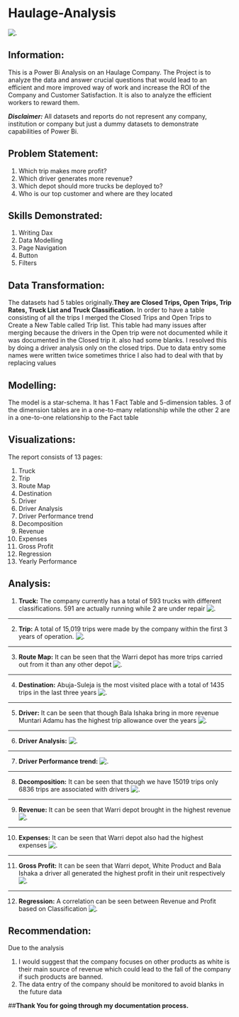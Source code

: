 # Haulage-Analysis
![.](Haulage.jpg)

## Information: 
This is a Power Bi Analysis on an Haulage Company. The Project is to analyze the data and answer crucial questions that would lead to an efficient and more improved way of work and increase the ROI of the Company and Customer Satisfaction. It is also to analyze the efficient workers to reward them. 

**_Disclaimer:_** All datasets and reports do not represent any company, institution or company but just a dummy datasets to demonstrate capabilities of Power Bi.

## Problem Statement:
1.	Which trip makes more profit? 
2.	Which driver generates more revenue?
3.	Which depot should more trucks be deployed to?
4.	Who is our top customer and where are they located


## Skills Demonstrated: 

1.	Writing Dax
2.	Data Modelling
3.	Page Navigation
4.	Button
5.	Filters

## Data Transformation: 

The datasets had 5 tables originally.**They are Closed Trips, Open Trips, Trip Rates, Truck List and Truck Classification.**
In order to have a table consisting of all the trips I merged the Closed Trips and Open Trips to Create a New Table called Trip list. This table had many issues after merging because the drivers in the Open trip were not documented while it was documented in the Closed trip it. also had some blanks. I resolved this by doing a driver analysis only on the closed trips. Due to data entry some names were written twice sometimes thrice I also had to deal with that by replacing values


## Modelling: 
The model is a star-schema. It has 1 Fact Table and 5-dimension tables. 3 of the dimension tables are in a one-to-many relationship while the other 2 are in a one-to-one relationship to the Fact table

## Visualizations: 
The report consists of 13 pages:
1.	Truck
2.	Trip
3.	Route Map
4.	Destination
5.	Driver
6.	Driver Analysis
7.	Driver Performance trend
8.	Decomposition
9.	Revenue
10.	Expenses
11.	Gross Profit
12.	Regression 
13.	Yearly Performance

## Analysis:
1.	**Truck:**
The company currently has a total of 593 trucks with different classifications. 591 are actually running while 2 are under repair
![.](Truck.png)
-----
2.	**Trip:**
A total of 15,019 trips were made by the company within the first 3 years of operation. 
![.](Trip.png)
-----
3.	**Route Map:**
It can be seen that the Warri depot has more trips carried out from it than any other depot
![.](Depot_Route_Map.png)
----
4.	**Destination:**
Abuja-Suleja is the most visited place with a total of 1435 trips in the last three years
![.](Destination.png)
----
5.	**Driver:**
It can be seen that though Bala Ishaka bring in more revenue Muntari Adamu has the highest trip allowance over the years
![.]()
----
6.	**Driver Analysis:**
![.](Driver_Analysis.png)
----
7.	**Driver Performance trend:**
![.](Driver_trend.png)
----
8.	**Decomposition:**
It can be seen that though we have 15019 trips only 6836 trips are associated with drivers 
![.](Decomposition_Tree.png)
-----
9.	**Revenue:**
It can be seen that Warri depot brought in the highest revenue
![.](Revenue.png)
-----
10.	**Expenses:**
It can be seen that Warri depot also had the highest expenses
![.](Expenses.png)
-----
11.	**Gross Profit:**
It can be seen that Warri depot, White Product and Bala Ishaka a driver all generated the highest profit in their unit respectively
![.](Profit.png)
-----
12.	**Regression:** 
A correlation can be seen between Revenue and Profit based on Classification
![.](Regression.png)



## Recommendation: 
Due to the analysis
1.	 I would suggest that the company focuses on other products as white is their main source of revenue which could lead to the fall of the company if such products are banned.
2.	The data entry of the company should be monitored to avoid blanks in the future data



##**Thank You for going through my documentation process.**

